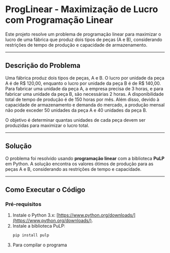 # ProgLinear - Maximização de Lucro com Programação Linear

Este projeto resolve um problema de programação linear para maximizar o lucro de uma fábrica que produz dois tipos de peças (A e B), considerando restrições de tempo de produção e capacidade de armazenamento.

---

## **Descrição do Problema**

Uma fábrica produz dois tipos de peças, A e B. O lucro por unidade da peça A é de R$ 120,00, enquanto o lucro por unidade da peça B é de R$ 140,00. Para fabricar uma unidade da peça A, a empresa precisa de 3 horas, e para fabricar uma unidade da peça B, são necessárias 2 horas. A disponibilidade total de tempo de produção é de 150 horas por mês. Além disso, devido à capacidade de armazenamento e demanda do mercado, a produção mensal não pode exceder 50 unidades da peça A e 40 unidades da peça B.

O objetivo é determinar quantas unidades de cada peça devem ser produzidas para maximizar o lucro total.

---

## **Solução**

O problema foi resolvido usando **programação linear** com a biblioteca **PuLP** em Python. A solução encontra os valores ótimos de produção para as peças A e B, considerando as restrições de tempo e capacidade.

---

## **Como Executar o Código**

### **Pré-requisitos**
1. Instale o Python 3.x: [https://www.python.org/downloads/](https://www.python.org/downloads/).
2. Instale a biblioteca PuLP:
   ```bash
   pip install pulp
3. Para compilar o programa
   ````python maximizar_lucro.py